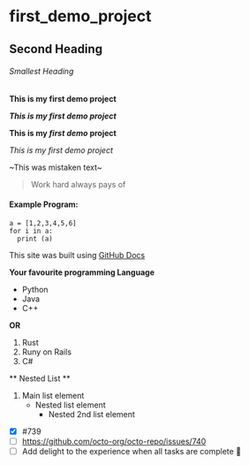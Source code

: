 # first_demo_project
## Second Heading
###### Smallest Heading
**This is my first demo project**

***This is my first demo project***

**This is my _first demo_ project**

*This is my first demo project*

~This was mistaken text~

> Work hard always pays of

#### Example Program:
```
a = [1,2,3,4,5,6]
for i in a:
  print (a)
```

This site was built using [GitHub Docs](https://pages.github.com/)

**Your favourite programming Language**
- Python
- Java
- C++

**OR** 

1. Rust
2. Runy on Rails
3. C#

** Nested List **
1. Main list element
    - Nested list element
      - Nested 2nd list element
- [x] #739
- [ ] https://github.com/octo-org/octo-repo/issues/740
- [ ] Add delight to the experience when all tasks are complete :tada:

